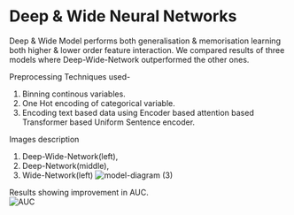 # Deep & Wide Neural Networks

Deep & Wide Model performs both generalisation & memorisation learning both higher & lower order feature interaction. We compared results of three models where Deep-Wide-Network outperformed the other ones.

Preprocessing Techniques used-
1. Binning continous variables.
2. One Hot encoding of categorical variable.
3. Encoding text based data using Encoder based attention based Transformer based Uniform Sentence encoder.


Images description
1. Deep-Wide-Network(left),
2. Deep-Network(middle),
3. Wide-Network(left)
![model-diagram (3)](https://user-images.githubusercontent.com/128667568/236314011-e970ebe7-f820-42ad-af0e-6db0dfa083c7.jpg)

Results showing improvement in AUC.  
![AUC](https://user-images.githubusercontent.com/128667568/236313235-7e767740-a91d-4a3e-9d93-3b874ac978ad.jpg)


